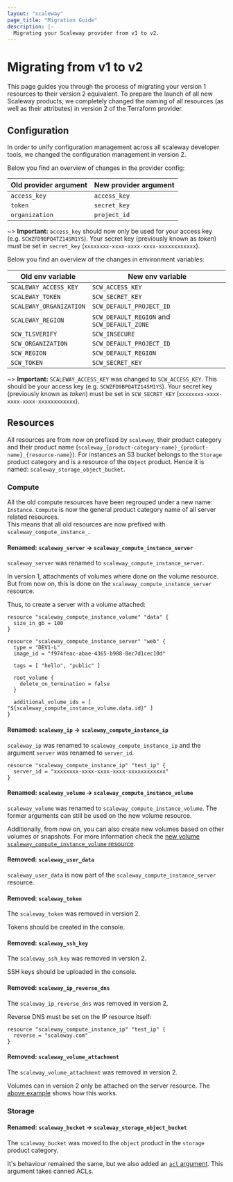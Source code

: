 ```yaml
---
layout: "scaleway"
page_title: "Migration Guide"
description: |-
  Migrating your Scaleway provider from v1 to v2.
---
```


# Migrating from v1 to v2

This page guides you through the process of migrating your version 1 resources to their version 2 equivalent.
To prepare the launch of all new Scaleway products, we completely changed the naming of all resources (as well as their attributes) in version 2 of the Terraform provider.

## Configuration

In order to unify configuration management across all scaleway developer tools, we changed the configuration management in version 2.

Below you find an overview of changes in the provider config:

| Old provider argument | New provider argument |
| --------------------- | --------------------- |
| `access_key`          | `access_key`          |
| `token`               | `secret_key`          |
| `organization`        | `project_id`          |

~> **Important:** `access_key` should now only be used for your access key (e.g. `SCWZFD9BPQ4TZ14SM1YS`). Your secret key (previously known as *token*) must be set in `secret_key` (`xxxxxxxx-xxxx-xxxx-xxxx-xxxxxxxxxxxx`).

Below you find an overview of the changes in environment variables:

| Old env variable        | New env variable                            |
| ----------------------- | ------------------------------------------- |
| `SCALEWAY_ACCESS_KEY`   | `SCW_ACCESS_KEY`                            |
| `SCALEWAY_TOKEN`        | `SCW_SECRET_KEY`                            |
| `SCALEWAY_ORGANIZATION` | `SCW_DEFAULT_PROJECT_ID`                    |
| `SCALEWAY_REGION`       | `SCW_DEFAULT_REGION` and `SCW_DEFAULT_ZONE` |
| `SCW_TLSVERIFY`         | `SCW_INSECURE`                              |
| `SCW_ORGANIZATION`      | `SCW_DEFAULT_PROJECT_ID`                    |
| `SCW_REGION`            | `SCW_DEFAULT_REGION`                        |
| `SCW_TOKEN`             | `SCW_SECRET_KEY`                            |

~> **Important:** `SCALEWAY_ACCESS_KEY` was changed to `SCW_ACCESS_KEY`. This should be your access key (e.g. `SCWZFD9BPQ4TZ14SM1YS`). Your secret key (previously known as *token*) must be set in `SCW_SECRET_KEY` (`xxxxxxxx-xxxx-xxxx-xxxx-xxxxxxxxxxxx`).

## Resources

All resources are from now on prefixed by `scaleway`, their product category and their product name (`scaleway_{product-category-name}_{product-name}_{resource-name}`). For instances an S3 bucket belongs to the `Storage` product category and is a resource of the `Object` product. Hence it is named: `scaleway_storage_object_bucket`.

### Compute

All the old compute resources have been regrouped under a new name: `Instance`. `Compute` is now the general product category name of all server related resources.\
This means that all old resources are now prefixed with `scaleway_compute_instance_`.

#### Renamed: `scaleway_server` -> `scaleway_compute_instance_server`

`scaleway_server` was renamed to `scaleway_compute_instance_server`.

In version 1, attachments of volumes where done on the volume resource. But from now on, this is done on the `scaleway_compute_instance_server` resource.

Thus, to create a server with a volume attached:

```hcl
resource "scaleway_compute_instance_volume" "data" {
  size_in_gb = 100
}

resource "scaleway_compute_instance_server" "web" {
  type = "DEV1-L"
  image_id = "f974feac-abae-4365-b988-8ec7d1cec10d"

  tags = [ "hello", "public" ]

  root_volume {
    delete_on_termination = false
  }

  additional_volume_ids = [ "${scaleway_compute_instance_volume.data.id}" ]
}
```

#### Renamed: `scaleway_ip` -> `scaleway_compute_instance_ip`

`scaleway_ip` was renamed to `scaleway_compute_instance_ip` and the argument `server` was renamed to `server_id`.

```hcl
resource "scaleway_compute_instance_ip" "test_ip" {
  server_id = "xxxxxxxx-xxxx-xxxx-xxxx-xxxxxxxxxxxx"
}
```

#### Renamed: `scaleway_volume` -> `scaleway_compute_instance_volume`

`scaleway_volume` was renamed to `scaleway_compute_instance_volume`.
The former arguments can still be used on the new volume resource.

Additionally, from now on, you can also create new volumes based on other volumes or snapshots. For more information check the [new volume `scaleway_compute_instance_volume` resource](../r/compute_instance_volume.html).

#### Removed: `scaleway_user_data`

`scaleway_user_data` is now part of the `scaleway_compute_instance_server` resource.

#### Removed: `scaleway_token`

The `scaleway_token` was removed in version 2.

Tokens should be created in the console.

#### Removed: `scaleway_ssh_key`

The `scaleway_ssh_key` was removed in version 2.

SSH keys should be uploaded in the console.

#### Removed: `scaleway_ip_reverse_dns`

The `scaleway_ip_reverse_dns` was removed in version 2.

Reverse DNS must be set on the IP resource itself:

```hcl
resource "scaleway_compute_instance_ip" "test_ip" {
  reverse = "scaleway.com"
}
```

#### Removed: `scaleway_volume_attachment`

The `scaleway_volume_attachment` was removed in version 2.

Volumes can in version 2 only be attached on the server resource. The [above example](#scaleway_server-gt-scaleway_compute_instance_server) shows how this works.

### Storage

#### Renamed: `scaleway_bucket` -> `scaleway_storage_object_bucket`

The `scaleway_bucket` was moved to the `object` product in the `storage` product category.

It's behaviour remained the same, but we also added an [`acl` argument](../r/storage_object_bucket.html#acl). This argument takes canned ACLs.